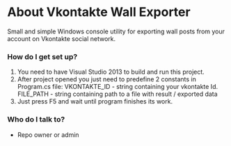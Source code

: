 # About Vkontakte Wall Exporter #

Small and simple Windows console utility for exporting wall posts from your account on Vkontakte social network.

### How do I get set up? ###

1. You need to have Visual Studio 2013 to build and run this project.
2. After project opened you just need to predefine 2 constants in Program.cs file:
   VKONTAKTE_ID - string containing your vkontakte Id.
   FILE_PATH - string containing path to a file with result / exported data
3. Just press F5 and wait until program finishes its work.

### Who do I talk to? ###

* Repo owner or admin